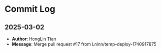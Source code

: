 # Commit Log

## 2025-03-02
- **Author**: HongLin Tian
- **Message**: Merge pull request #17 from Lninn/temp-deploy-1740917875

